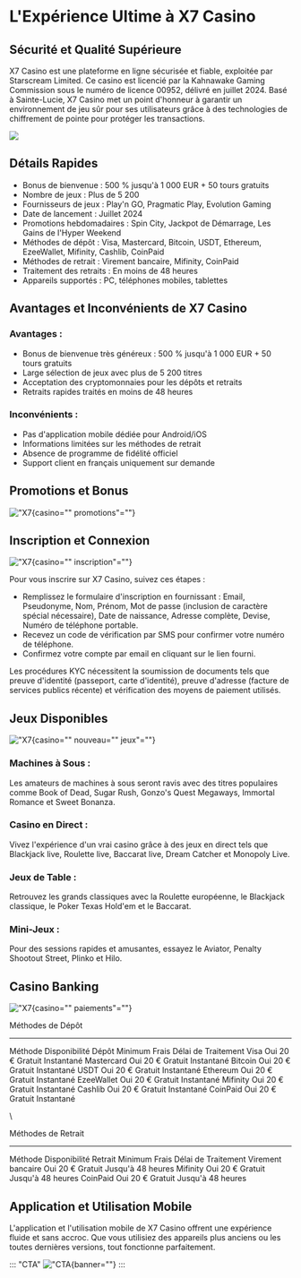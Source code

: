 # L\'Expérience Ultime à X7 Casino

## Sécurité et Qualité Supérieure

X7 Casino est une plateforme en ligne sécurisée et fiable, exploitée par
Starscream Limited. Ce casino est licencié par la Kahnawake Gaming
Commission sous le numéro de licence 00952, délivré en juillet 2024.
Basé à Sainte-Lucie, X7 Casino met un point d\'honneur à garantir un
environnement de jeu sûr pour ses utilisateurs grâce à des technologies
de chiffrement de pointe pour protéger les transactions.

[![](https://i.imgur.com/JJwkDm3.png)](https://traff.sbs/frcas)

## Détails Rapides

-   Bonus de bienvenue : 500 % jusqu\'à 1 000 EUR + 50 tours gratuits
-   Nombre de jeux : Plus de 5 200
-   Fournisseurs de jeux : Play\'n GO, Pragmatic Play, Evolution Gaming
-   Date de lancement : Juillet 2024
-   Promotions hebdomadaires : Spin City, Jackpot de Démarrage, Les
    Gains de l\'Hyper Weekend
-   Méthodes de dépôt : Visa, Mastercard, Bitcoin, USDT, Ethereum,
    EzeeWallet, Mifinity, Cashlib, CoinPaid
-   Méthodes de retrait : Virement bancaire, Mifinity, CoinPaid
-   Traitement des retraits : En moins de 48 heures
-   Appareils supportés : PC, téléphones mobiles, tablettes

## Avantages et Inconvénients de X7 Casino

### Avantages :

-   Bonus de bienvenue très généreux : 500 % jusqu\'à 1 000 EUR + 50
    tours gratuits
-   Large sélection de jeux avec plus de 5 200 titres
-   Acceptation des cryptomonnaies pour les dépôts et retraits
-   Retraits rapides traités en moins de 48 heures

### Inconvénients :

-   Pas d\'application mobile dédiée pour Android/iOS
-   Informations limitées sur les méthodes de retrait
-   Absence de programme de fidélité officiel
-   Support client en français uniquement sur demande

## Promotions et Bonus

!["X7](\%22https://casino-x7.com/wp-content/uploads/2024/08/promotions.webp\%22){casino=""
promotions"=""}

## Inscription et Connexion

!["X7](\%22https://casino-x7.com/wp-content/uploads/2024/08/creer-un-compte.webp\%22){casino=""
inscription"=""}

Pour vous inscrire sur X7 Casino, suivez ces étapes :

-   Remplissez le formulaire d\'inscription en fournissant : Email,
    Pseudonyme, Nom, Prénom, Mot de passe (inclusion de caractère
    spécial nécessaire), Date de naissance, Adresse complète, Devise,
    Numéro de téléphone portable.
-   Recevez un code de vérification par SMS pour confirmer votre numéro
    de téléphone.
-   Confirmez votre compte par email en cliquant sur le lien fourni.

Les procédures KYC nécessitent la soumission de documents tels que
preuve d\'identité (passeport, carte d\'identité), preuve d\'adresse
(facture de services publics récente) et vérification des moyens de
paiement utilisés.

## Jeux Disponibles

!["X7](\%22https://casino-x7.com/wp-content/uploads/2024/08/nouveau-jeux.webp\%22){casino=""
nouveau="" jeux"=""}

### Machines à Sous :

Les amateurs de machines à sous seront ravis avec des titres populaires
comme Book of Dead, Sugar Rush, Gonzo\'s Quest Megaways, Immortal
Romance et Sweet Bonanza.

### Casino en Direct :

Vivez l\'expérience d\'un vrai casino grâce à des jeux en direct tels
que Blackjack live, Roulette live, Baccarat live, Dream Catcher et
Monopoly Live.

### Jeux de Table :

Retrouvez les grands classiques avec la Roulette européenne, le
Blackjack classique, le Poker Texas Hold\'em et le Baccarat.

### Mini-Jeux :

Pour des sessions rapides et amusantes, essayez le Aviator, Penalty
Shootout Street, Plinko et Hilo.

## Casino Banking

!["X7](\%22https://casino-x7.com/wp-content/uploads/2024/08/paiements.webp\%22){casino=""
paiements"=""}

  Méthodes de Dépôt                                             
  ------------------- --------------- --------------- --------- ---------------------
  Méthode             Disponibilité   Dépôt Minimum   Frais     Délai de Traitement
  Visa                Oui             20 €            Gratuit   Instantané
  Mastercard          Oui             20 €            Gratuit   Instantané
  Bitcoin             Oui             20 €            Gratuit   Instantané
  USDT                Oui             20 €            Gratuit   Instantané
  Ethereum            Oui             20 €            Gratuit   Instantané
  EzeeWallet          Oui             20 €            Gratuit   Instantané
  Mifinity            Oui             20 €            Gratuit   Instantané
  Cashlib             Oui             20 €            Gratuit   Instantané
  CoinPaid            Oui             20 €            Gratuit   Instantané

\

  Méthodes de Retrait                                               
  --------------------- --------------- ----------------- --------- ---------------------
  Méthode               Disponibilité   Retrait Minimum   Frais     Délai de Traitement
  Virement bancaire     Oui             20 €              Gratuit   Jusqu\'à 48 heures
  Mifinity              Oui             20 €              Gratuit   Jusqu\'à 48 heures
  CoinPaid              Oui             20 €              Gratuit   Jusqu\'à 48 heures

## Application et Utilisation Mobile

L\'application et l\'utilisation mobile de X7 Casino offrent une
expérience fluide et sans accroc. Que vous utilisiez des appareils plus
anciens ou les toutes dernières versions, tout fonctionne parfaitement.

::: \"CTA\"
!["CTA](\%22https://i.imgur.com/JJwkDm3.png\%22){banner=""}
:::

